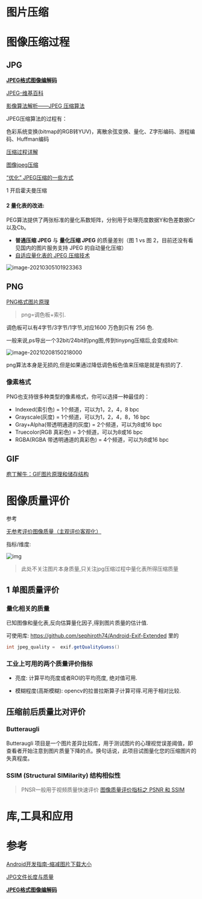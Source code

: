 # 图片压缩

# 图像压缩过程

## JPG

[**JPEG格式图像编解码**](http://www.dwenzhao.cn/profession/imgia/jpegcode.html)

[JPEG-维基百科](https://zh.wikipedia.org/wiki/JPEG)

[影像算法解析——JPEG 压缩算法](https://zhuanlan.zhihu.com/p/40356456)

JPEG压缩算法的过程有：

色彩系统变换(bitmap的RGB转YUV)，离散余弦变换、量化、Z字形编码、游程编码、Huffman编码

[压缩过程详解](https://github.com/zhangqizky/jpeg-compression)

[图像jpeg压缩](https://www.cnblogs.com/wxl845235800/p/10072600.html)

[“优化” JPEG压缩的一些方式](https://www.coder.work/article/2091798)

1 开启霍夫曼压缩

#### 2 量化表的改进:

PEG算法提供了两张标准的量化系数矩阵，分别用于处理亮度数据Y和色差数据Cr以及Cb。

- **普通压缩 JPEG** 与 **量化压缩 JPEG** 的质量差别（图 1 vs 图 2，目前还没有看见国内的图片服务支持 JPEG 的自动量化压缩）
- [自适应量化表的 JPEG 压缩技术](http://www.paper.edu.cn/scholar/showpdf/OUD2AN1INTT0cxeQh)

![image-20210305101923363](https://gitee.com/hss012489/picbed/raw/master/picgo/1614910763403-image-20210305101923363.jpg)





## PNG

[PNG格式图片原理](https://blog.csdn.net/asdzheng/article/details/51476818)

> png=调色板+索引. 

调色板可以有4字节/3字节/1字节,对应1600 万色到只有 256 色. 

一般来说,ps导出一个32bit/24bit的png图,传到tinypng压缩后,会变成8bit:

![image-20210208150218000](https://gitee.com/hss012489/picbed/raw/master/picgo/1612767738038-image-20210208150218000.jpg)

png算法本身是无损的,但是如果通过降低调色板色值来压缩是就是有损的了.

### 像素格式

PNG也支持很多种类型的像素格式，你可以选择一种最佳的：

- Indexed(索引色) = 1个频道，可以为1，2，4，8 bpc
- Grayscale(灰度) = 1个频道，可以为1，2，4，8，16 bpc
- Gray+Alpha(带透明通道的灰度) = 2个频道，可以为8或16 bpc
- Truecolor(RGB 真彩色) = 3个频道，可以为8或16 bpc
- RGBA(RGBA 带透明通道的真彩色) = 4个频道，可以为8或16 bpc

## GIF

[庖丁解牛：GIF图片原理和储存结构](https://www.techug.com/post/gif-image-structure-intro.html)

# 图像质量评价

参考

[无参考评价图像质量（主观评价客观化）](https://zhuanlan.zhihu.com/p/40819506)

指标/维度:

![img](https://gitee.com/hss012489/picbed/raw/master/picgo/1612765776802-v2-3e04265cbd8bceb41da26ebe90df3663_720w.jpg)

> 此处不关注图片本身质量,只关注jpg压缩过程中量化表所得压缩质量

## 1 单图质量评价

### 量化相关的质量

已知图像和量化表,反向估算量化因子,得到图片质量的估计值.

可使用库: https://github.com/sephiroth74/Android-Exif-Extended 里的

```java
int jpeg_quality =  exif.getQualityGuess()
```

### 工业上可用的两个质量评价指标

* 亮度: 计算平均亮度或者ROI的平均亮度, 绝对值可用.

* 模糊程度(高斯模糊):   opencv的拉普拉斯算子计算可得.可用于相对比较. 

## 压缩前后质量比对评价

### Butteraugli

Butteraugli 项目是一个图片差异比较库，用于测试图片的心理视觉误差阈值，即查看者开始注意到图片质量下降的点。换句话说，此项目试图量化您的压缩图片的失真程度。

### SSIM (Structural SIMilarity) 结构相似性

> PNSR一般用于视频质量快速评价  [图像质量评价指标之 PSNR 和 SSIM](https://zhuanlan.zhihu.com/p/50757421)





# 库,工具和应用



# 参考

[Android开发指南-缩减图片下载大小](https://developer.android.com/topic/performance/network-xfer?hl=zh-cn)

[JPG文件长度与质量](https://www.cnblogs.com/stronghorse/p/7225069.html)

[**JPEG格式图像编解码**](http://www.dwenzhao.cn/profession/imgia/jpegcode.html)

